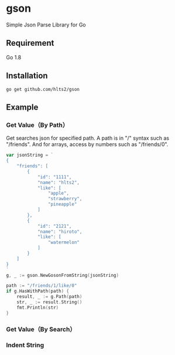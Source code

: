 # gson
Simple Json Parse Library for Go

## Requirement
Go 1.8

## Installation
```shell
go get github.com/hlts2/gson
```
## Example

### Get Value（By Path）
Get searches json for specified path. A path is in "/" syntax such as "/friends".
And for arrays, access by numbers such as "/friends/0".

```go
var jsonString = `
{
    "friends": [
        {
            "id": "1111",
            "name": "hlts2",
            "like": [
                "apple",
                "strawberry",
                "pineapple"
            ]
        },
        {
            "id": "2121",
            "name": "hiroto",
            "like": [
                "watermelon"
            ]
        }
    ]
}
`
g, _ := gson.NewGosonFromString(jsonString)

path := "/friends/1/like/0"
if g.HasWithPath(path) {
    result, _ := g.Path(path)
    str, _ := result.String()
    fmt.Println(str)
}
```

### Get Value（By Search）

### Indent String
